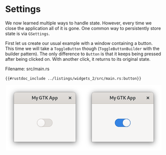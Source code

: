 # Settings

We now learned multiple ways to handle state.
However, every time we close the application all of it is gone.
One common way to persistently store state is via `GSettings`.

First let us create our usual example with a window containing a button.
This time we will take a `ToggleButton` though (`ToggleButtonBuilder` with the builder pattern).
The only difference to `Button` is that it keeps being pressed after being clicked on.
With another click, it returns to its original state.

<span class="filename">Filename: src/main.rs</span>

```rust,no_run
{{#rustdoc_include ../listings/widgets_2/src/main.rs:button}}
```

<div style="text-align:center"><img src="img/settings_buttons.png" /></div>
